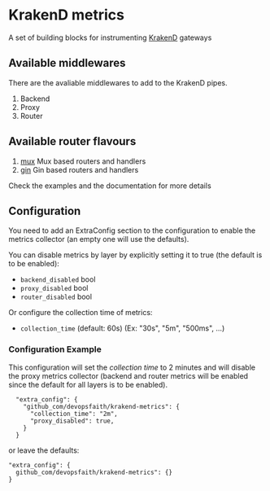 KrakenD metrics
====

A set of building blocks for instrumenting [KrakenD](http://www.krakend.io) gateways

## Available middlewares

There are the avaliable middlewares to add to the KrakenD pipes.

1. Backend
2. Proxy
3. Router

## Available router flavours

1. [mux](api-gateway/v2/modules/krakend-metrics/blob/master/mux) Mux based routers and handlers
2. [gin](api-gateway/v2/modules/krakend-metrics/blob/master/gin) Gin based routers and handlers

Check the examples and the documentation for more details

## Configuration

You need to add an ExtraConfig section to the configuration to enable the metrics collector (an empty one will use the defaults).

You can disable metrics by layer by explicitly setting it to true (the default is to be enabled):

- `backend_disabled` bool
- `proxy_disabled` bool
- `router_disabled` bool

Or configure the collection time of metrics:

- `collection_time` (default: 60s) (Ex: "30s", "5m", "500ms", ...)

### Configuration Example

This configuration will set the _collection time_ to 2 minutes and will disable the proxy metrics collector (backend and router metrics will be enabled since the default for all layers is to be enabled).
```
  "extra_config": {
    "github_com/devopsfaith/krakend-metrics": {
      "collection_time": "2m",
      "proxy_disabled": true,
    }
  }
  ```

  or leave the defaults:
  ```
  "extra_config": {
    github_com/devopsfaith/krakend-metrics": {}
  }
  ```
